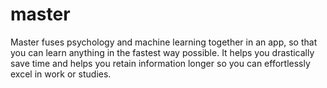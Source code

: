 # master
Master fuses psychology and machine learning together in an app, so that you can learn anything in the fastest way possible. It helps you drastically save time and helps you retain information longer so you can effortlessly excel in work or studies.
